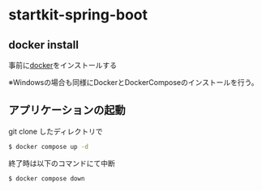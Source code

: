 # startkit-spring-boot
 
## docker install
事前に<a href="https://docs.docker.com/docker-for-mac/install/">docker</a>をインストールする

※Windowsの場合も同様にDockerとDockerComposeのインストールを行う。
 
## アプリケーションの起動
 
git clone したディレクトリで

```zsh
$ docker compose up -d
```

 終了時は以下のコマンドにて中断

 ```zsh
$ docker compose down
```
